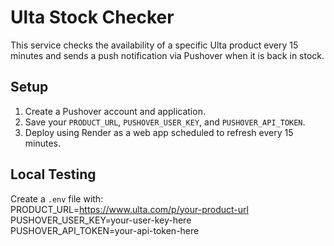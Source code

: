 # Ulta Stock Checker

This service checks the availability of a specific Ulta product every 15 minutes and sends a push notification via Pushover when it is back in stock.

## Setup

1. Create a Pushover account and application.
2. Save your `PRODUCT_URL`, `PUSHOVER_USER_KEY`, and `PUSHOVER_API_TOKEN`.
3. Deploy using Render as a web app scheduled to refresh every 15 minutes.

## Local Testing

Create a `.env` file with:         
PRODUCT_URL=https://www.ulta.com/p/your-product-url<br>
PUSHOVER_USER_KEY=your-user-key-here     
PUSHOVER_API_TOKEN=your-api-token-here     
